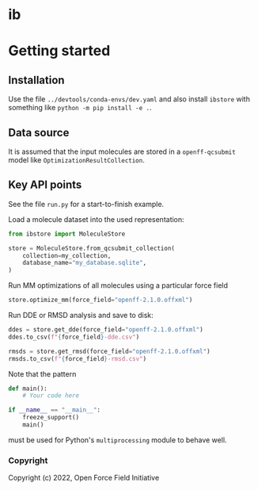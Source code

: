 ib
==

# Getting started

## Installation

Use the file `../devtools/conda-envs/dev.yaml` and also install `ibstore` with something like `python -m pip install -e .`.

## Data source

It is assumed that the input molecules are stored in a `openff-qcsubmit` model like `OptimizationResultCollection`.

## Key API points

See the file `run.py` for a start-to-finish example.

Load a molecule dataset into the used representation:

```python
from ibstore import MoleculeStore

store = MoleculeStore.from_qcsubmit_collection(
    collection=my_collection,
    database_name="my_database.sqlite",
)
```

Run MM optimizations of all molecules using a particular force field

```python
store.optimize_mm(force_field="openff-2.1.0.offxml")
```

Run DDE or RMSD analysis and save to disk:

```python
ddes = store.get_dde(force_field="openff-2.1.0.offxml")
ddes.to_csv(f"{force_field}-dde.csv")

rmsds = store.get_rmsd(force_field="openff-2.1.0.offxml")
rmsds.to_csv(f"{force_field}-rmsd.csv")
```

Note that the pattern

```python
def main():
    # Your code here

if __name__ == "__main__":
    freeze_support()
    main()
```

must be used for Python's `multiprocessing` module to behave well.
### Copyright

Copyright (c) 2022, Open Force Field Initiative
